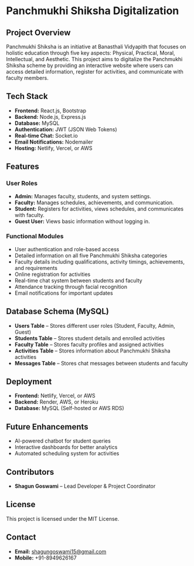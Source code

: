 # Panchmukhi Shiksha Digitalization

## Project Overview
Panchmukhi Shiksha is an initiative at Banasthali Vidyapith that focuses on holistic education through five key aspects: Physical, Practical, Moral, Intellectual, and Aesthetic. This project aims to digitalize the Panchmukhi Shiksha scheme by providing an interactive website where users can access detailed information, register for activities, and communicate with faculty members.

## Tech Stack
- **Frontend:** React.js, Bootstrap  
- **Backend:** Node.js, Express.js  
- **Database:** MySQL  
- **Authentication:** JWT (JSON Web Tokens)  
- **Real-time Chat:** Socket.io  
- **Email Notifications:** Nodemailer  
- **Hosting:** Netlify, Vercel, or AWS  

## Features
### User Roles
- **Admin:** Manages faculty, students, and system settings.  
- **Faculty:** Manages schedules, achievements, and communication.  
- **Student:** Registers for activities, views schedules, and communicates with faculty.  
- **Guest User:** Views basic information without logging in.  

### Functional Modules
- User authentication and role-based access  
- Detailed information on all five Panchmukhi Shiksha categories  
- Faculty details including qualifications, activity timings, achievements, and requirements  
- Online registration for activities  
- Real-time chat system between students and faculty  
- Attendance tracking through facial recognition  
- Email notifications for important updates  

## Database Schema (MySQL)
- **Users Table** – Stores different user roles (Student, Faculty, Admin, Guest)  
- **Students Table** – Stores student details and enrolled activities  
- **Faculty Table** – Stores faculty profiles and assigned activities  
- **Activities Table** – Stores information about Panchmukhi Shiksha activities  
- **Messages Table** – Stores chat messages between students and faculty  

## Deployment
- **Frontend:** Netlify, Vercel, or AWS  
- **Backend:** Render, AWS, or Heroku  
- **Database:** MySQL (Self-hosted or AWS RDS)  

## Future Enhancements
- AI-powered chatbot for student queries  
- Interactive dashboards for better analytics  
- Automated scheduling system for activities  

## Contributors
- **Shagun Goswami** – Lead Developer & Project Coordinator  

## License
This project is licensed under the MIT License.  

## Contact
- **Email:** shagungoswami15@gmail.com  
- **Mobile:** +91-8949626167  
